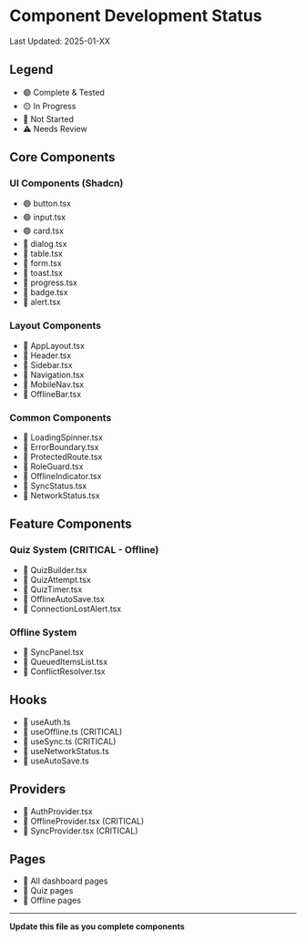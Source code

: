 # Component Development Status

Last Updated: 2025-01-XX

## Legend
- 🟢 Complete & Tested
- 🟡 In Progress
- 🔴 Not Started
- ⚠️ Needs Review

## Core Components

### UI Components (Shadcn)
- 🟢 button.tsx
- 🟢 input.tsx
- 🟢 card.tsx
- 🔴 dialog.tsx
- 🔴 table.tsx
- 🔴 form.tsx
- 🔴 toast.tsx
- 🔴 progress.tsx
- 🔴 badge.tsx
- 🔴 alert.tsx

### Layout Components
- 🔴 AppLayout.tsx
- 🔴 Header.tsx
- 🔴 Sidebar.tsx
- 🔴 Navigation.tsx
- 🔴 MobileNav.tsx
- 🔴 OfflineBar.tsx

### Common Components
- 🔴 LoadingSpinner.tsx
- 🔴 ErrorBoundary.tsx
- 🔴 ProtectedRoute.tsx
- 🔴 RoleGuard.tsx
- 🔴 OfflineIndicator.tsx
- 🔴 SyncStatus.tsx
- 🔴 NetworkStatus.tsx

## Feature Components

### Quiz System (CRITICAL - Offline)
- 🔴 QuizBuilder.tsx
- 🔴 QuizAttempt.tsx
- 🔴 QuizTimer.tsx
- 🔴 OfflineAutoSave.tsx
- 🔴 ConnectionLostAlert.tsx

### Offline System
- 🔴 SyncPanel.tsx
- 🔴 QueuedItemsList.tsx
- 🔴 ConflictResolver.tsx

## Hooks
- 🔴 useAuth.ts
- 🔴 useOffline.ts (CRITICAL)
- 🔴 useSync.ts (CRITICAL)
- 🔴 useNetworkStatus.ts
- 🔴 useAutoSave.ts

## Providers
- 🔴 AuthProvider.tsx
- 🔴 OfflineProvider.tsx (CRITICAL)
- 🔴 SyncProvider.tsx (CRITICAL)

## Pages
- 🔴 All dashboard pages
- 🔴 Quiz pages
- 🔴 Offline pages

---

**Update this file as you complete components**
